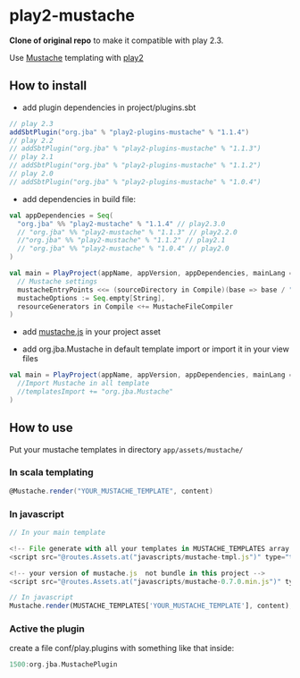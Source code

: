 # play2-mustache

__Clone of original repo__ to make it compatible with play 2.3. 

Use [Mustache](http://mustache.github.com)  templating with [play2](http://www.playframework.org/)

##  How to install

* add plugin dependencies in project/plugins.sbt

```sbt
// play 2.3
addSbtPlugin("org.jba" % "play2-plugins-mustache" % "1.1.4")
// play 2.2
// addSbtPlugin("org.jba" % "play2-plugins-mustache" % "1.1.3") 
// play 2.1
// addSbtPlugin("org.jba" % "play2-plugins-mustache" % "1.1.2") 
// play 2.0
// addSbtPlugin("org.jba" % "play2-plugins-mustache" % "1.0.4") 
```

* add dependencies in build file:

```scala
val appDependencies = Seq(
  "org.jba" %% "play2-mustache" % "1.1.4" // play2.3.0
  // "org.jba" %% "play2-mustache" % "1.1.3" // play2.2.0
  //"org.jba" %% "play2-mustache" % "1.1.2" // play2.1
  // "org.jba" %% "play2-mustache" % "1.0.4" // play2.0
)

val main = PlayProject(appName, appVersion, appDependencies, mainLang = JAVA).settings(
  // Mustache settings
  mustacheEntryPoints <<= (sourceDirectory in Compile)(base => base / "assets" / "mustache" ** "*.html"),
  mustacheOptions := Seq.empty[String],
  resourceGenerators in Compile <+= MustacheFileCompiler  
)
```

* add [mustache.js](https://github.com/janl/mustache.js/) in your project asset

* add org.jba.Mustache in default template import or import it in your view files

```scala
val main = PlayProject(appName, appVersion, appDependencies, mainLang = SCALA).settings(
  //Import Mustache in all template
  //templatesImport += "org.jba.Mustache"
)
```

## How to use

Put your mustache templates in directory `app/assets/mustache/`

### In scala templating

```scala
@Mustache.render("YOUR_MUSTACHE_TEMPLATE", content)
```

### In javascript 

```javascript
// In your main template

<!-- File generate with all your templates in MUSTACHE_TEMPLATES array -->
<script src="@routes.Assets.at("javascripts/mustache-tmpl.js")" type="text/javascript" charset="utf-8"></script>

<!-- your version of mustache.js  not bundle in this project -->
<script src="@routes.Assets.at("javascripts/mustache-0.7.0.min.js")" type="text/javascript" charset="utf-8"></script>

// In javascript 
Mustache.render(MUSTACHE_TEMPLATES['YOUR_MUSTACHE_TEMPLATE'], content);
```

### Active the plugin

create a file conf/play.plugins with something like that inside:

```sbt
1500:org.jba.MustachePlugin
```

